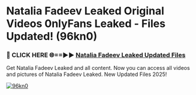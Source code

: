 # Natalia Fadeev Leaked Original Videos 0nlyFans Leaked - Files Updated! (96kn0)

<h3>🔴 CLICK HERE 🌐==►► <a href="https://tinyurl.com/4seja8ks" rel="nofollow">Natalia Fadeev Leaked Updated Files</a></h3>

Get Natalia Fadeev Leaked and all content. Now you can access all videos and pictures of Natalia Fadeev Leaked. New Updated Files 2025!

[![96kn0](https://i.imgur.com/EWjZXRe.gif)](https://tinyurl.com/4seja8ks)
